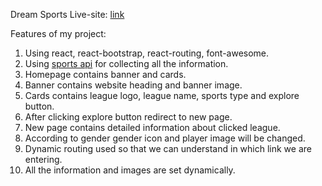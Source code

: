 Dream Sports
Live-site: [link](https://stupefied-swanson-e05f72.netlify.app/)

Features of my project:

1. Using react, react-bootstrap, react-routing, font-awesome.
2. Using [sports api](https://www.thesportsdb.com/api.php) for collecting all the information.
3. Homepage contains banner and cards.
4. Banner contains website heading and banner image.
5. Cards contains league logo, league name, sports type and explore button.
6. After clicking explore button redirect to new page.
7. New page contains detailed information about clicked league.
8. According to gender gender icon and player image will be changed.
9. Dynamic routing used so that we can understand in which link we are entering.
10. All the information and images are set dynamically.
